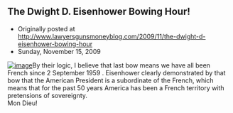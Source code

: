 ## The Dwight D. Eisenhower Bowing Hour!

 * Originally posted at http://www.lawyersgunsmoneyblog.com/2009/11/the-dwight-d-eisenhower-bowing-hour
 * Sunday, November 15, 2009

[![image](http://1.bp.blogspot.com/\_ZEf6TUYdm\_0/Sv9TVvDhVSI/AAAAAAAAACQ/ev3O1SFSG4s/s400/AP5909020306%29.jpg)](http://1.bp.blogspot.com/\_ZEf6TUYdm\_0/Sv9TVvDhVSI/AAAAAAAAACQ/ev3O1SFSG4s/s1600-h/AP5909020306%29.jpg)By their logic, I believe that last bow means 
we have all been French since 2 September 1959
.  Eisenhower clearly demonstrated by that bow that the American President is a subordinate of the French, which means that for the past 50 years America has been a French territory with pretensions of sovereignty.  
Mon Dieu!
